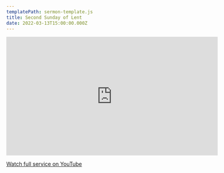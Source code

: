 ```yaml
---
templatePath: sermon-template.js
title: Second Sunday of Lent
date: 2022-03-13T15:00:00.000Z
---
```

<iframe width="560" height="315" src="https://www.youtube.com/embed/ChYTwXT078g?t=2031" title="YouTube video player" frameborder="0" allow="accelerometer; autoplay; clipboard-write; encrypted-media; gyroscope; picture-in-picture" allowfullscreen></iframe>

[Watch full service on YouTube](https://youtu.be/ChYTwXT078g)
